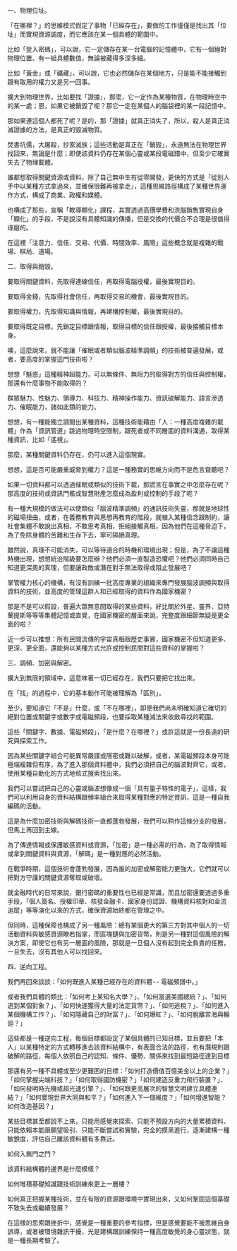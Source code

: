 

一、物理位址。

「在哪裡？」的思維模式假定了事物「已經存在」，要做的工作僅僅是找出其「位址」而實現資源調度，而它應該在某一個具體的範圍中。

比如「登入密碼」，可以說，它一定儲存在某一台電腦的記憶體中，它有一個絕對物理位置、有一組具體數值，無論被藏得多深多細。

比如「黃金」或「礦藏」，可以說，它也必然儲存在某個地方，只是能不能接觸到跟有取用的權力又是另一回事。

擴大到物理世界，比如要找「證據」，那麼，它一定作為某種物質，在物理時空中的某一處；恩，如果它被銷毀了呢？那它一定在某個人的腦袋裡的某一段記憶中。

那如果連這個人都死了呢？是的，那「證據」就真正消失了，所以，殺人是真正消滅證據的方法，是真正的毀滅物質。

焚書坑儒，大屠殺，抄家滅族；這些活動是真正在「銷毀」，永遠無法在物理世界找回來，無論是什麼；即使該資料仍存在某個心靈或某段電磁譜中，但至少它確實失去了物理載體。

誰都想取得關鍵資源或資料，除了自己無中生有從零開發，更快的方式是「從別人手中以某種方式拿過來，並確保很難再被拿走」，這種思維路徑構成了某種世界運作方式，構成了商業、政權和媒體。

也構成了那些，宣稱「教導顯化」課程，其實透過高價學費和洗腦銷售實現自身「顯化」的手段，不是說沒有具體知識的傳播，但是交換的代價合不合理是很值得琢磨的。

在這裡「注意力、信任、交易、代價、時間效率、風險」這些概念就是複雜的戰場、棋局、道場。

二、取得與銷毀。

要取得關鍵資料，先取得連線信任，再取得電腦授權，最後實現目的。

要取得金錢，先取得社會信任，再取得交易的機會，最後實現目的。

要取得權力，先取得知識與情報，再建構控制權，最後實現目的。

要取得既定目標，先鎖定目標跟情報，取得目標的信任跟授權，最後接觸目標本身。

噢，這麼說來，就不能讓「催眠或者類似腦波精準調頻」的技術被普遍發展，或者，要高度的掌握這門技術啦？

想想「魅惑」這種精神超能力，可以無條件、無阻力的取得對方的信任與控制權，那還有什麼事物不能取得的？

群眾魅力、性魅力、領導力、科技力、精神操作能力、資訊破解能力、語言滲透力、催眠能力，諸如此類的能力。

想想，有一種能獨立調閱出某種資料，這種技術能藉由「人：一種高度複雜的載體」作為「資訊管道」跳過物理時空限制，跟死者或不同層面的資料溝通，取得某種資訊，比如「遙視」。

那麼，某種關鍵資料仍存在，仍可以進入這個現實。

想想，這是否可能嚴重威脅到權力？這是一種務實的思維方向而不是危言聳聽吧？

如果一切資料都可以透過催眠或類似的技術下載，那謊言在事實之中怎麼存在呢？那高度的技術或資訊門檻或智慧財產怎麼成為盈利或控制的手段了呢？

有一種大規模的做法可以使類似「腦波精準調頻」的通訊技術失靈，那就是地球性的磁場扭曲，或者，在義務教育與思想再教育的階段，就植入某種信念跟制約，讓社會集體不敢說出真相，不敢思考真相，拒絕接觸真相，因為他們在這種脅迫下，為了免除身體的苦難和生存下去，寧可隔絕真理。

雖然說，真理不可能消失，可以等待適合的時機和環境出現；但是，為了不讓這種時機出現，想想統治階級要怎麼辦？他們必須一直製造恐懼吧？他們必須同時自己知道更深奧的真理，但要讓政敵或潛在對手無法取得或阻止發展吧？

掌管權力核心的機構，有沒有訓練一批高度專業的組織來專門發展腦波調頻與取得資料的技術，並高度的管理這群人和已經取得的資料作為國家機密？

那是不是可以假設，普遍大眾無意間取得的某些資料，好比關於外星、靈界、亞特蘭提斯等等等集體記憶或直覺，在國家機密的層面來說，完整度跟細節無疑是更全面的啦？

近一步可以推想：所有民間流傳的宇宙真相跟歷史事實，國家機密不但知道更多、更深、更全面，還能夠以某種方式允許或控制民間對這些資料的掌握啦？

三、調頻、加密與解密。

擴大到無限的領域中，這意味著一切已經存在，我們只要把它找出來。

在「找」的過程中，它的基本動作可能被理解為「區別」。

至少，要知道它「不是」什麼，或「不在哪裡」，即便我們尚未明確知道它確切的絕對位置或關鍵字或數字或電磁頻段，也要採取某種減法來收斂尋找的範圍。

這些「關鍵字、數據、電磁頻段」，「是什麼？在哪裡？」或許這就是一份長遠的研究與探索工作。

因為某些關鍵字組合可能異常嚴謹或隱密或難以破解，或者，某電磁頻段本身可能極端複雜但有序，為了進入那個資料體中，我們必須把自己的腦波對齊它，或者，使用某種自動化的方式地毯式搜索找出來。

我們可以嘗試把自己的心靈或腦波想像成一個「具有量子特性的電子」，這樣，我們可以利用自身的資料結構跟頻率組合來取得某種對應的特定資訊，這是一種自我編碼的活動。

這是為什麼加密技術與解碼技術一直都蓬勃發展，我們可以稍作這條分支的發展，但馬上再回到主線。

為了傳達情報或保護敏感資料或資源，「加密」是一種必需的行為，為了取得情報或拿到關鍵資料與資源，「解碼」是一種對應的必然活動。

在戰爭時期，這個技術會蓬勃發展，因為誰的加密或解密能力更強大，它們就可以把對方守護的關鍵資源奪取或破壞。

就金融時代的日常來說，銀行密碼的重要性也已經是常識，而且加密還要透過多重手段，「個人簽名、授權印章、核發金融卡、國家身份認證、機構資料核對和金流追蹤」等等演化以來的方式，確保資源始終都在管理之中。

但同時，這種保障也構成了另一種風險：總有某個更大的第三方對其中個人的一切活動資料與敏感資源瞭若指掌，而區塊鏈與加密貨幣，則是另一種對這個風險的解決方案，即使它也有另一層面的風險，那就是一旦個人沒有起到完全負責的任務，一旦失去，沒有其他人可以找回來。

四、逆向工程。

我們再回來談談：「如何既進入某種已經存在的資料體 - - 電磁頻譜中。」

或者我們具體的類比：「如何考上某知名大學？」、「如何當選美國總統？」、「如何追到某個對象？」、「如何快速獲得大量的法定貨幣？」、「如何逃稅？」、「如何進入某個機構工作？」、「如何隱藏自己的財富？」、「如何爆紅？」、「如何脫離苦海與輪迴？」

這些都是一種逆向工程，每個目標都設定了某個具體的已知目標，並且要把「本人」以某種特定的方式轉移進去該資料結構中，有表面合法的路徑，也有潛規則跟破解的路徑，每個人依照自己的認知、條件、優勢、關係來找到最短路徑達到目標

那還有另一種不具體或至少更艱困的目標：「如何打造價值百億美金以上的企業？」「如何掌握尖端科技？」「如何取得國防機密？」「如何建造反重力飛行裝置？」、「如何發明時光機或超光速引擎？」、「如何跟更高層次的智慧文明建立具體連結？」「如何實現世界大同與和平？」「如何進入下一個維度？」「如何增進智能？如何改造基因？」

某些目標甚至都說不上來，只能用感覺來探索、只能不預設方向的大量累積資料、只能依賴本能跟願望吸引、只能不斷嘗試和實驗，完全的摸黑進行，逐漸建構一種敏銳度，評估自己離該資料體有多靠近。

如何入無門之門？

該資料結構體的邊界是什麼模樣？

如何堆積基礎知識跟技術訓練來更上一層樓？

如何真正把握某種技術，並在有限的資源跟環境中實現出來，又如何鞏固這個基礎不致失去或繼續發展？

在這樣的思索跟挫折中，感覺是一種重要的參考指標，但是感覺要能不被思維自身誤導，或者被環境雜訊干擾，光是建構跟訓練保持一種高度敏覺的身心靈狀態，就是一種長期考驗了。